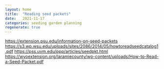 ```yaml
---
layout: home
title:  "Reading seed packets"
date:   2021-11-17
categories: seeding garden planning 
regenerate: true
---
```


https://extension.psu.edu/information-on-seed-packets
https://s3.wp.wsu.edu/uploads/sites/2086/2014/05/howtoreadseedcatalog1.pdf
https://pss.uvm.edu/ppp/articles/seedpkt.html
https://wyoextension.org/laramiecounty/wp-content/uploads/How-to-Read-a-Seed-Packet.pdf
